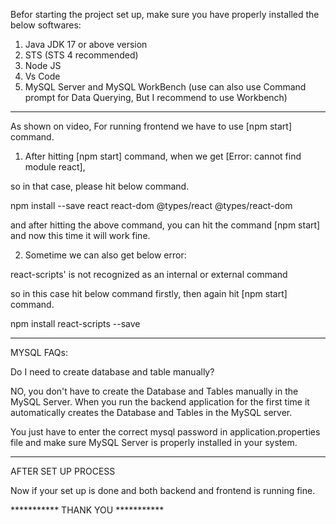 


Befor starting the project set up, make sure you have properly installed the below softwares:
1) Java JDK 17 or above version
2) STS (STS 4 recommended)
3) Node JS
4) Vs Code
5) MySQL Server and MySQL WorkBench (use can also use Command prompt for Data Querying, But I recommend to use Workbench)

-----------------------------------------------------------------------

As shown on video, For running frontend we have to use [npm start] command.

1) After hitting [npm start] command, when we get [Error: cannot find module react], 

so in that case, please hit below command.

npm install --save react react-dom @types/react @types/react-dom

and after hitting the above command, you can hit the command [npm start] and now this time it will work fine.

2) Sometime we can also get below error:

react-scripts' is not recognized as an internal or external command

so in this case hit below command firstly, then again hit [npm start] command.

npm install react-scripts --save

-----------------------------------------------------------------------

MYSQL FAQs:

Do I need to create database and table manually?

NO, you don't have to create the Database and Tables manually in the MySQL Server. When you run the backend application for the first time it automatically
creates the Database and Tables in the MySQL server.

You just have to enter the correct mysql password in application.properties file and make sure MySQL Server is properly installed in your system.


-----------------------------------------------------------------------

AFTER SET UP PROCESS

Now if your set up is done and both backend and frontend is running fine.



*********** THANK YOU ***********

